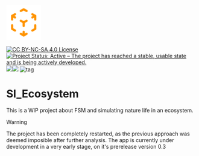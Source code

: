 <img src="https://raw.githubusercontent.com/silvericarus/si_ecosystem/main/img/favicon.svg" alt="logo" width="91.5px"/>
<p align="left">
  <a href="https://creativecommons.org/licenses/by-nc-sa/4.0/"><img src="https://licensebuttons.net/l/by-nc-sa/4.0/88x31.png" alt="CC BY-NC-SA 4.0 License"></a>
<a href="https://www.repostatus.org/#active"><img src="https://www.repostatus.org/badges/latest/active.svg" alt="Project Status: Active – The project has reached a stable, usable state and is being actively developed." /></a>  <img src="https://4.vercel.app/github/languageall/silvericarus/si_ecosystem"><a href="https://app.netlify.com/sites/si-ecosystem/deploys"><img src="https://api.netlify.com/api/v1/badges/b0c5e29f-4d1f-45e2-a102-55a2d1189bcc/deploy-status"></a>
  <img src="https://badge.eu.org/static/tag/555/V0.3/c3c522/Alpha/f3a26a?icon=tag&opacity=0.8" alt="tag"/>
</p>

# SI_Ecosystem
This is a WIP project about FSM and simulating nature life in an ecosystem.
> [!WARNING]
> The project has been completely restarted, as the previous approach was deemed imposible after further analysis. The app is currently under development in a very early stage, on it's prerelease version 0.3
